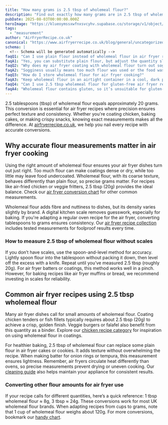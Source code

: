 ```yaml
---
title: "How many grams is 2.5 tbsp of wholemeal flour?"
description: "Find out exactly how many grams are in 2.5 tbsp of wholemeal flour for perfect air fryer baking every time. No more guesswork!"
pubDate: 2025-08-03T00:00:00.000Z
heroImage: "https://klueoymssxwfnxsvcyhv.supabase.co/storage/v1/object/public/Shmucket/how-many-grams-is-2-5-tbsp-wholemeal-flour.webp"
tags:
  - "measurement"
author: "AirFryerRecipe.co.uk"
canonical: "https://www.airfryerrecipe.co.uk/blog/general/uncategorized/how-many-grams-is-2-5-tbsp-wholemeal-flour"
schema: |
  <!-- Schema will be generated automatically -->
faqQ1: "Can I use plain flour instead of wholemeal flour in air fryer recipes?"
faqA1: "Yes, you can substitute plain flour, but adjust the quantity slightly. Wholemeal flour is denser, so 2.5 tbsp (20g) of wholemeal equals about 2 tbsp (16g) of plain flour. The texture will be lighter, so you may need to tweak cooking times."
faqQ2: "Why does my air fryer coating with wholemeal flour turn out soggy?"
faqA2: "Sogginess usually means too much flour was used or the food wasn’t patted dry first. Stick to 2.5 tbsp (20g) for coatings and ensure ingredients are moisture-free. Also, avoid overcrowding the air fryer basket for proper crispiness."
faqQ3: "How do I store wholemeal flour for air fryer cooking?"
faqA3: "Keep wholemeal flour in an airtight container in a cool, dark place to prevent rancidity. It lasts 3-6 months at room temperature or up to a year in the freezer. Always check for off smells before using in air fryer recipes."
faqQ4: "Can I use 2.5 tbsp wholemeal flour for gluten-free air fryer recipes?"
faqA4: "Wholemeal flour contains gluten, so it’s unsuitable for gluten-free diets. Instead, try almond flour or a gluten-free blend at a 1:1 ratio by weight (20g). Adjust liquids as needed since gluten-free flours absorb differently."
---
```

<p>2.5 tablespoons (tbsp) of wholemeal flour equals approximately 20 grams. This conversion is essential for air fryer recipes where precision ensures perfect texture and consistency. Whether you're coating chicken, baking cakes, or making crispy snacks, knowing exact measurements makes all the difference. At <a href=https://www.airfryerrecipe.co.uk>airfryerrecipe.co.uk</a>, we help you nail every recipe with accurate conversions.</p>

<h2>Why accurate flour measurements matter in air fryer cooking</h2>  
<p>Using the right amount of wholemeal flour ensures your air fryer dishes turn out just right. Too much flour can make coatings dense or dry, while too little may leave food undercoated. Wholemeal flour, with its coarse texture, behaves differently than plain flour, so precise grams matter. For recipes like air-fried chicken or veggie fritters, 2.5 tbsp (20g) provides the ideal balance. Check our <a href=https://www.airfryerrecipe.co.uk/air-fryer-conversion-chart>air fryer conversion chart</a> for other common measurements.</p>  

<p>Wholemeal flour adds fibre and nuttiness to dishes, but its density varies slightly by brand. A digital kitchen scale removes guesswork, especially for baking. If you're adapting a regular oven recipe for the air fryer, converting tablespoons to grams ensures consistency. Our <a href=https://www.airfryerrecipe.co.uk/recipes>air fryer recipe collection</a> includes tested measurements for foolproof results every time.</p>  

<h3>How to measure 2.5 tbsp of wholemeal flour without scales</h3>  
<p>If you don’t have scales, use the spoon-and-level method for accuracy. Lightly spoon flour into the tablespoon without packing it down, then level off the excess with a knife. Repeat until you’ve measured 2.5 tbsp (roughly 20g). For air fryer batters or coatings, this method works well in a pinch. However, for baking recipes like air fryer muffins or bread, we recommend investing in scales for reliability.</p>  

<h2>Common air fryer recipes using 2.5 tbsp wholemeal flour</h2>  
<p>Many air fryer dishes call for small amounts of wholemeal flour. Coating chicken tenders or fish fillets typically requires about 2.5 tbsp (20g) to achieve a crisp, golden finish. Veggie burgers or falafel also benefit from this quantity as a binder. Explore our <a href=https://www.airfryerrecipe.co.uk/recipe-category/chicken>chicken recipe category</a> for inspiration on using wholemeal flour in coatings.</p>  

<p>For healthier baking, 2.5 tbsp of wholemeal flour can replace some plain flour in air fryer cakes or cookies. It adds texture without overwhelming the recipe. When making batter for onion rings or tempura, this measurement ensures lightness. Remember, air fryers circulate heat differently than ovens, so precise measurements prevent drying or uneven cooking. Our <a href=https://www.airfryerrecipe.co.uk/air-fryer-cleaner>cleaning guide</a> also helps maintain your appliance for consistent results.</p>  

<h3>Converting other flour amounts for air fryer use</h3>  
<p>If your recipe calls for different quantities, here’s a quick reference: 1 tbsp wholemeal flour ≈ 8g, 3 tbsp ≈ 24g. These conversions work for most UK wholemeal flour brands. When adapting recipes from cups to grams, note that 1 cup of wholemeal flour weighs about 120g. For more conversions, bookmark our <a href=https://www.airfryerrecipe.co.uk/air-fryer-conversion-chart>handy chart</a>.</p>
